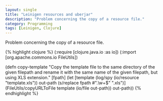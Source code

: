 ```yaml
---
layout: single
title: "Leinigen resources and uberjar"
description: "Problem concerning the copy of a resource file."
category: Programming
tags: [Leinigen, Clojure]
---
```



Problem concerning the copy of a resource file.

{% highlight clojure %}
(:require
    [clojure.java.io :as io])
(:import 
    [org.apache.commons.io FileUtils])

(defn copy-template
  "Copy the template file to the same directory of the given filepath and rename it
  with the same name of the given filepath, but using XLS extension."
  [fpath]
  (let [template (log/spy (io/resource "template.xls"))
        out-path (s/replace fpath #"\.\w+$" ".xls")] 
    (FileUtils/copyURLToFile template (io/file out-path))
    out-path))
{% endhighlight %}
